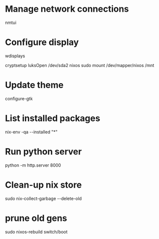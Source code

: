 # Manage network connections
nmtui

# Configure display
wdisplays

cryptsetup luksOpen /dev/sda2 nixos
sudo mount /dev/mapper/nixos /mnt

# Update theme
configure-gtk

# List installed packages
nix-env -qa --installed "*"

# Run python server
python -m http.server 8000

# Clean-up nix store
sudo nix-collect-garbage --delete-old

# prune old gens
sudo nixos-rebuild switch/boot

